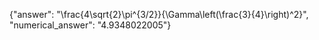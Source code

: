 {"answer": "\\frac{4\\sqrt{2}\\pi^{3/2}}{\\Gamma\\left(\\frac{3}{4}\\right)^2}", "numerical_answer": "4.9348022005"}